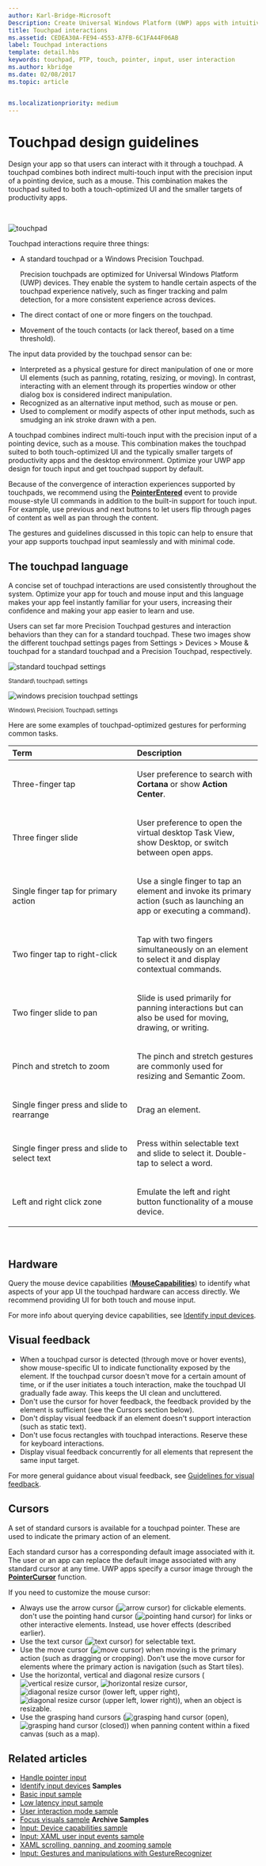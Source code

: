 ```yaml
---
author: Karl-Bridge-Microsoft
Description: Create Universal Windows Platform (UWP) apps with intuitive and distinctive user interaction experiences that are optimized for touchpad but are functionally consistent across input devices.
title: Touchpad interactions
ms.assetid: CEDEA30A-FE94-4553-A7FB-6C1FA44F06AB
label: Touchpad interactions
template: detail.hbs
keywords: touchpad, PTP, touch, pointer, input, user interaction
ms.author: kbridge
ms.date: 02/08/2017
ms.topic: article


ms.localizationpriority: medium
---
```


# Touchpad design guidelines


Design your app so that users can interact with it through a touchpad. A touchpad combines both indirect multi-touch input with the precision input of a pointing device, such as a mouse. This combination makes the touchpad suited to both a touch-optimized UI and the smaller targets of productivity apps.

 

![touchpad](images/input-patterns/input-touchpad.jpg)


Touchpad interactions require three things:

-   A standard touchpad or a Windows Precision Touchpad.

    Precision touchpads are optimized for Universal Windows Platform (UWP) devices. They enable the system to handle certain aspects of the touchpad experience natively, such as finger tracking and palm detection, for a more consistent experience across devices.

-   The direct contact of one or more fingers on the touchpad.
-   Movement of the touch contacts (or lack thereof, based on a time threshold).

The input data provided by the touchpad sensor can be:

-   Interpreted as a physical gesture for direct manipulation of one or more UI elements (such as panning, rotating, resizing, or moving). In contrast, interacting with an element through its properties window or other dialog box is considered indirect manipulation.
-   Recognized as an alternative input method, such as mouse or pen.
-   Used to complement or modify aspects of other input methods, such as smudging an ink stroke drawn with a pen.

A touchpad combines indirect multi-touch input with the precision input of a pointing device, such as a mouse. This combination makes the touchpad suited to both touch-optimized UI and the typically smaller targets of productivity apps and the desktop environment. Optimize your UWP app design for touch input and get touchpad support by default.

Because of the convergence of interaction experiences supported by touchpads, we recommend using the [**PointerEntered**](https://msdn.microsoft.com/library/windows/apps/br208968) event to provide mouse-style UI commands in addition to the built-in support for touch input. For example, use previous and next buttons to let users flip through pages of content as well as pan through the content.

The gestures and guidelines discussed in this topic can help to ensure that your app supports touchpad input seamlessly and with minimal code.

## The touchpad language


A concise set of touchpad interactions are used consistently throughout the system. Optimize your app for touch and mouse input and this language makes your app feel instantly familiar for your users, increasing their confidence and making your app easier to learn and use.

Users can set far more Precision Touchpad gestures and interaction behaviors than they can for a standard touchpad. These two images show the different touchpad settings pages from Settings &gt; Devices &gt; Mouse & touchpad for a standard touchpad and a Precision Touchpad, respectively.

![standard touchpad settings](images/mouse-touchpad-settings-standard.png)

<sup>Standard\\ touchpad\\ settings</sup>

![windows precision touchpad settings](images/mouse-touchpad-settings-ptp.png)

<sup>Windows\\ Precision\\ Touchpad\\ settings</sup>

Here are some examples of touchpad-optimized gestures for performing common tasks.

<table>
<colgroup>
<col width="50%" />
<col width="50%" />
</colgroup>
<thead>
<tr class="header">
<th align="left">Term</th>
<th align="left">Description</th>
</tr>
</thead>
<tbody>
<tr class="odd">
<td align="left"><p>Three-finger tap</p></td>
<td align="left"><p>User preference to search with <strong>Cortana</strong> or show <strong>Action Center</strong>.</p></td>
</tr>
<tr class="even">
<td align="left"><p>Three finger slide</p></td>
<td align="left"><p>User preference to open the virtual desktop Task View, show Desktop, or switch between open apps.</p></td>
</tr>
<tr class="odd">
<td align="left"><p>Single finger tap for primary action</p></td>
<td align="left"><p>Use a single finger to tap an element and invoke its primary action (such as launching an app or executing a command).</p></td>
</tr>
<tr class="even">
<td align="left"><p>Two finger tap to right-click</p></td>
<td align="left"><p>Tap with two fingers simultaneously on an element to select it and display contextual commands.</p></td>
</tr>
<tr class="odd">
<td align="left"><p>Two finger slide to pan</p></td>
<td align="left"><p>Slide is used primarily for panning interactions but can also be used for moving, drawing, or writing.</p></td>
</tr>
<tr class="even">
<td align="left"><p>Pinch and stretch to zoom</p></td>
<td align="left"><p>The pinch and stretch gestures are commonly used for resizing and Semantic Zoom.</p></td>
</tr>
<tr class="odd">
<td align="left"><p>Single finger press and slide to rearrange</p></td>
<td align="left"><p>Drag an element.</p></td>
</tr>
<tr class="even">
<td align="left"><p>Single finger press and slide to select text</p></td>
<td align="left"><p>Press within selectable text and slide to select it. Double-tap to select a word.</p></td>
</tr>
<tr class="odd">
<td align="left"><p>Left and right click zone</p></td>
<td align="left"><p>Emulate the left and right button functionality of a mouse device.</p></td>
</tr>
</tbody>
</table>

 

## Hardware


Query the mouse device capabilities ([**MouseCapabilities**](https://msdn.microsoft.com/library/windows/apps/br225626)) to identify what aspects of your app UI the touchpad hardware can access directly. We recommend providing UI for both touch and mouse input.

For more info about querying device capabilities, see [Identify input devices](identify-input-devices.md).

## Visual feedback


-   When a touchpad cursor is detected (through move or hover events), show mouse-specific UI to indicate functionality exposed by the element. If the touchpad cursor doesn't move for a certain amount of time, or if the user initiates a touch interaction, make the touchpad UI gradually fade away. This keeps the UI clean and uncluttered.
-   Don't use the cursor for hover feedback, the feedback provided by the element is sufficient (see the Cursors section below).
-   Don't display visual feedback if an element doesn't support interaction (such as static text).
-   Don't use focus rectangles with touchpad interactions. Reserve these for keyboard interactions.
-   Display visual feedback concurrently for all elements that represent the same input target.

For more general guidance about visual feedback, see [Guidelines for visual feedback](https://msdn.microsoft.com/library/windows/apps/hh465342).

## Cursors


A set of standard cursors is available for a touchpad pointer. These are used to indicate the primary action of an element.

Each standard cursor has a corresponding default image associated with it. The user or an app can replace the default image associated with any standard cursor at any time. UWP apps specify a cursor image through the [**PointerCursor**](https://msdn.microsoft.com/library/windows/apps/br208273) function.

If you need to customize the mouse cursor:

-   Always use the arrow cursor (![arrow cursor](images/cursor-arrow.png)) for clickable elements. don't use the pointing hand cursor (![pointing hand cursor](images/cursor-pointinghand.png)) for links or other interactive elements. Instead, use hover effects (described earlier).
-   Use the text cursor (![text cursor](images/cursor-text.png)) for selectable text.
-   Use the move cursor (![move cursor](images/cursor-move.png)) when moving is the primary action (such as dragging or cropping). Don't use the move cursor for elements where the primary action is navigation (such as Start tiles).
-   Use the horizontal, vertical and diagonal resize cursors (![vertical resize cursor](images/cursor-vertical.png), ![horizontal resize cursor](images/cursor-horizontal.png), ![diagonal resize cursor (lower left, upper right)](images/cursor-diagonal2.png), ![diagonal resize cursor (upper left, lower right)](images/cursor-diagonal1.png)), when an object is resizable.
-   Use the grasping hand cursors (![grasping hand cursor (open)](images/cursor-pan1.png), ![grasping hand cursor (closed)](images/cursor-pan2.png)) when panning content within a fixed canvas (such as a map).

## Related articles


* [Handle pointer input](handle-pointer-input.md)
* [Identify input devices](identify-input-devices.md)
**Samples**
* [Basic input sample](http://go.microsoft.com/fwlink/p/?LinkID=620302)
* [Low latency input sample](http://go.microsoft.com/fwlink/p/?LinkID=620304)
* [User interaction mode sample](http://go.microsoft.com/fwlink/p/?LinkID=619894)
* [Focus visuals sample](http://go.microsoft.com/fwlink/p/?LinkID=619895)
**Archive Samples**
* [Input: Device capabilities sample](http://go.microsoft.com/fwlink/p/?linkid=231530)
* [Input: XAML user input events sample](http://go.microsoft.com/fwlink/p/?linkid=226855)
* [XAML scrolling, panning, and zooming sample](http://go.microsoft.com/fwlink/p/?linkid=251717)
* [Input: Gestures and manipulations with GestureRecognizer](http://go.microsoft.com/fwlink/p/?LinkID=231605)
 



